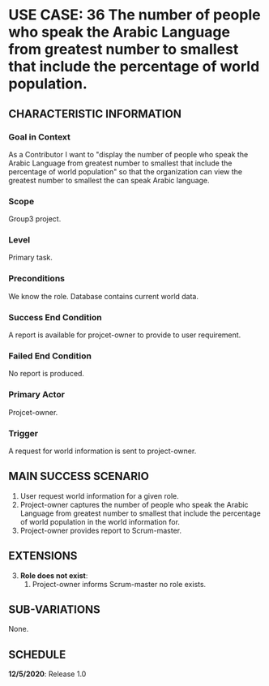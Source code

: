 # USE CASE: 36 The  number of people who speak the Arabic Language from greatest number to smallest that include the percentage of world population.

## CHARACTERISTIC INFORMATION

### Goal in Context

As a Contributor I want to "display the number of people who speak the Arabic Language from greatest number to smallest that include the percentage of world population" so that the organization can view the greatest number to smallest the can speak Arabic language.

### Scope

Group3 project.

### Level

Primary task.

### Preconditions

We know the role.  Database contains current world data.

### Success End Condition

A report is available for projcet-owner to provide to user requirement.

### Failed End Condition

No report is produced.

### Primary Actor

Projcet-owner.

### Trigger

A request for world information is sent to project-owner.

## MAIN SUCCESS SCENARIO

1. User request world information for a given role.
2. Project-owner captures the number of people who speak the Arabic Language from greatest number to smallest that include the percentage of world population in the world information for.
3. Project-owner provides report to Scrum-master.

## EXTENSIONS

3. **Role does not exist**:
    1. Project-owner informs Scrum-master no role exists.

## SUB-VARIATIONS

None.

## SCHEDULE

**12/5/2020**: Release 1.0
